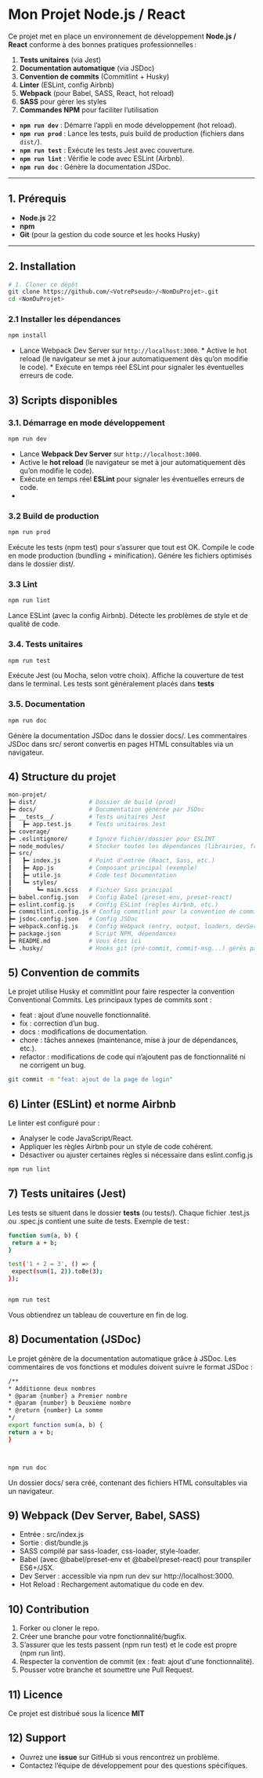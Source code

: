 # Mon Projet Node.js / React

Ce projet met en place un environnement de développement **Node.js / React** conforme à des bonnes pratiques professionnelles :

1. **Tests unitaires** (via Jest)  
2. **Documentation automatique** (via JSDoc)  
3. **Convention de commits** (Commitlint + Husky)  
4. **Linter** (ESLint, config Airbnb)  
5. **Webpack** (pour Babel, SASS, React, hot reload)  
6. **SASS** pour gérer les styles  
7. **Commandes NPM** pour faciliter l’utilisation

-   **`npm run dev`** : Démarre l’appli en mode développement (hot reload).
-   **`npm run prod`** : Lance les tests, puis build de production (fichiers dans `dist/`).
-   **`npm run test`** : Exécute les tests Jest avec couverture.
-   **`npm run lint`** : Vérifie le code avec ESLint (Airbnb).
-   **`npm run doc`** : Génère la documentation JSDoc.

---

## 1. Prérequis

- **Node.js** 22
- **npm** 
- **Git** (pour la gestion du code source et les hooks Husky)

---

## 2. Installation

```bash
# 1. Cloner ce dépôt
git clone https://github.com/<VotrePseudo>/<NomDuProjet>.git
cd <NomDuProjet>
```
### 2.1 Installer les dépendances
```bash
npm install
```
* Lance Webpack Dev Server sur `http://localhost:3000`. * Active le hot reload (le navigateur se met à jour automatiquement dès qu’on modifie le code). * Exécute en temps réel ESLint pour signaler les éventuelles erreurs de code.

## 3) Scripts disponibles

### 3.1. Démarrage en mode développement
  ```bash
 npm run dev
 ```
 
-   Lance **Webpack Dev Server** sur `http://localhost:3000`.
-   Active le **hot reload** (le navigateur se met à jour automatiquement dès qu’on modifie le code).
-   Exécute en temps réel **ESLint** pour signaler les éventuelles erreurs de code.
- 
 ### 3.2 Build de production
 ```bash
 npm run prod
 ```
 Exécute les tests (npm test) pour s’assurer que tout est OK.
Compile le code en mode production (bundling + minification).
Génére les fichiers optimisés dans le dossier dist/.

### 3.3 Lint
 ```bash
 npm run lint
  ```
  Lance ESLint (avec la config Airbnb).
Détecte les problèmes de style et de qualité de code.

### 3.4. Tests unitaires
 ```bash
 npm run test
  ```
  Exécute Jest (ou Mocha, selon votre choix).
Affiche la couverture de test dans le terminal.
Les tests sont généralement placés dans __tests__

### 3.5. Documentation
 ```bash
 npm run doc
  ```
  Génère la documentation JSDoc dans le dossier docs/.
Les commentaires JSDoc dans src/ seront convertis en pages HTML consultables via un navigateur.

##  4) Structure du projet
 ```bash
 mon-projet/
 ┣━ dist/               # Dossier de build (prod)
 ┣━ docs/               # Documentation générée par JSDoc
 ┣━ __tests__/          # Tests unitaires Jest
 ┃   ┣━ app.test.js     # Tests unitaires Jest
 ┣━ coverage/             
 ┣━ .eslintignore/      # Ignore fichier/dossier pour ESLINT
 ┣━ node_modules/       # Stocker toutes les dépendances (librairies, frameworks, etc.)
 ┣━ src/
 ┃   ┣━ index.js        # Point d'entrée (React, Sass, etc.)
 ┃   ┣━ App.js          # Composant principal (exemple)
 ┃   ┣━ utile.js        # Code test Documentation
 ┃   ┗━ styles/
 ┃       ┗━ main.scss   # Fichier Sass principal
 ┣━ babel.config.json   # Config Babel (preset-env, preset-react)
 ┣━ eslint.config.js    # Config ESLint (règles Airbnb, etc.)
 ┣━ commitlint.config.js # Config commitlint pour la convention de commits
 ┣━ jsdoc.config.json   # Config JSDoc
 ┣━ webpack.config.js   # Config Webpack (entry, output, loaders, devServer)
 ┣━ package.json        # Script NPM, dépendances
 ┣━ README.md           # Vous êtes ici
 ┗━ .husky/             # Hooks git (pré-commit, commit-msg...) gérés par Husky
  ```

##  5) Convention de commits

Le projet utilise Husky et commitlint pour faire respecter la convention Conventional Commits. Les principaux types de commits sont :
* feat : ajout d’une nouvelle fonctionnalité.
* fix : correction d’un bug.
* docs : modifications de documentation.
* chore : tâches annexes (maintenance, mise à jour de dépendances, etc.).
* refactor : modifications de code qui n’ajoutent pas de fonctionnalité ni ne corrigent un bug.

 ```bash
 git commit -m "feat: ajout de la page de login"
  ```
##  6) Linter (ESLint) et norme Airbnb
Le linter est configuré pour :
* Analyser le code JavaScript/React.
* Appliquer les règles Airbnb pour un style de code cohérent.
* Désactiver ou ajuster certaines règles si nécessaire dans eslint.config.js

 ```bash
 npm run lint
  ```
##  7) Tests unitaires (Jest)
Les tests se situent dans le dossier __tests__ (ou tests/). Chaque fichier .test.js ou .spec.js contient une suite de tests.
Exemple de test :
 ```bash
 function sum(a, b) {
  return a + b;
}

test('1 + 2 = 3', () => {
  expect(sum(1, 2)).toBe(3);
});


npm run test
  ```
Vous obtiendrez un tableau de couverture en fin de log.

##  8) Documentation (JSDoc)
Le projet génère de la documentation automatique grâce à JSDoc. Les commentaires de vos fonctions et modules doivent suivre le format JSDoc :
   ```bash
 /**
 * Additionne deux nombres
 * @param {number} a Premier nombre
 * @param {number} b Deuxième nombre
 * @return {number} La somme
 */
export function sum(a, b) {
  return a + b;
}



npm run doc
  ```
  Un dossier docs/ sera créé, contenant des fichiers HTML consultables via un navigateur.

##  9) Webpack (Dev Server, Babel, SASS)
* Entrée : src/index.js
* Sortie : dist/bundle.js
* SASS compilé par sass-loader, css-loader, style-loader.
* Babel (avec @babel/preset-env et @babel/preset-react) pour transpiler ES6+/JSX.
* Dev Server : accessible via npm run dev sur http://localhost:3000.
* Hot Reload : Rechargement automatique du code en dev.

## 10) Contribution

1. Forker ou cloner le repo.
2. Créer une branche pour votre fonctionnalité/bugfix.
3. S’assurer que les tests passent (npm run test) et le code est propre (npm run lint).
4. Respecter la convention de commit (ex : feat: ajout d'une fonctionnalité).
5. Pousser votre branche et soumettre une Pull Request.

## 11) Licence 

Ce projet est distribué sous la licence **MIT**

## 12) Support 

-   Ouvrez une **issue** sur GitHub si vous rencontrez un problème.
-   Contactez l’équipe de développement pour des questions spécifiques.
